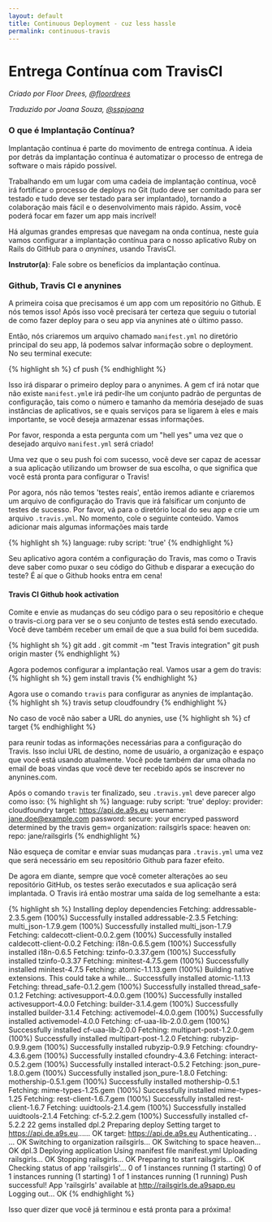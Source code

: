 ```yaml
---
layout: default
title: Continuous Deployment - cuz less hassle
permalink: continuous-travis
---
```


# Entrega Contínua com TravisCI

*Criado por Floor Drees, [@floordrees](https://twitter.com/floordrees)*

*Traduzido por Joana Souza, [@sspjoana](https://twitter.com/sspjoana)*

### O que é Implantação Contínua?

<!--
N.T.: Existe diferença entre, conforme "Continuous Integration",
  "Continuous Delivery" e "Continuous Deployment" http://stackoverflow.com/questions/28608015/continuous-integration-vs-continuous-delivery-vs-continuous-deployment
  Creio que tende a ser interessante essa tradução ser revisada
  por pessoa que trabalhe focada na área, para ter certeza de que
é tecnicamente precisa. (@fititnt, 2016-10-08 23:01)
  N.T.: Vou assumir, com ajuda da tradução da documentação oficial da AWS
  de https://aws.amazon.com/devops/continuous-delivery/?nc1=h_ls e
  https://aws.amazon.com/pt/devops/continuous-delivery/ que:
  Continuous Integration = Integração Contínua
  Continuous Delivery = Entrega Contínua
  Continuous Deployment = Implantação Contínua
  Se estas afirmações estiverem erradas, o texto deverá ser revisto
(@fititnt, 2016-10-08 23:13)
  N.T.: Vou usar o neologismo "commitado" por "committed", tal qual usaria
  "commit" em inglês" (@fititnt, 2016-10-08 23:23)
  N.T.: Todos os termos que deveriam ser lidos em inglês, recomendo adição
  do atributo lang="en", conforme especificação de como lidar com
  internacionalização de documentos HTML. Recomendo a leitura em
  http://i18n-html-tech-lang.pt.webiwg.org/ (@fititnt, 2016-10-08 23:36)
  -->

Implantação contínua é parte do movimento de entrega contínua. A ideia por detrás da implantação contínua é automatizar o processo de entrega de software o mais rápido possível.

Trabalhando em um lugar com uma cadeia de implantação contínua, você irá fortificar o processo de deploys no Git (tudo deve ser comitado para ser testado e tudo deve ser testado para ser implantado), tornando a colaboração mais fácil e o desenvolvimento mais rápido. Assim, você poderá focar em fazer um app mais incrível!

Há algumas grandes empresas que navegam na onda contínua, neste guia vamos configurar a implantação contínua para o nosso aplicativo Ruby on Rails do GitHub para o *anynines*, usando TravisCI.

__Instrutor(a)__: Fale sobre os benefícios da implantação contínua.

### Github, Travis CI e anynines

A primeira coisa que precisamos é um app com um repositório no Github. E nós temos isso! Após isso você precisará ter certeza que seguiu o tutorial de como fazer deploy para o seu app via anynines até o último passo.

Então, nós criaremos um arquivo chamado `manifest.yml` no diretório principal do seu app, lá podemos salvar informação sobre o deployment. No seu terminal execute:

{% highlight sh %}
cf push
{% endhighlight %}

Isso irá disparar o  primeiro deploy para o anynimes. A gem cf irá notar que não existe `manifest.yml`e irá pedir-lhe um conjunto  padrão de perguntas de configuração, tais como o número e tamanho da memória desejado de suas instâncias de aplicativos, se e quais serviços para se ligarem à eles e mais importante, se você deseja armazenar essas informações.

Por favor, responda a esta pergunta com um "hell yes" uma vez que o desejado arquivo `manifest.yml` será criado!

Uma vez que o seu push foi com sucesso, você deve ser capaz de acessar a sua aplicação utilizando um browser de sua escolha, o que significa que você está pronta para configurar o Travis!

Por agora, nós não temos 'testes reais', então iremos adiante e criaremos um arquivo de configuração do Travis que irá falsificar um conjunto de testes de sucesso. Por favor, vá para o diretório local do seu app e crie um arquivo ``.travis.yml``. No momento, cole o seguinte conteúdo. Vamos adicionar mais algumas informações mais tarde

{% highlight sh %}
language: ruby
script: 'true'
{% endhighlight %}

Seu aplicativo agora contém a configuração do Travis, mas como o Travis deve saber como puxar o seu código do Github e disparar a execução do teste? É aí que o Github hooks entra em cena!

#### Travis CI Github hook activation

Comite e envie as mudanças do seu código para o seu repositório e cheque o travis-ci.org para ver se o seu conjunto de testes está sendo executado. Você deve também receber um email de que a sua build foi bem sucedida.

{% highlight sh %}
git add .
git commit -m "test Travis integration"
git push origin master
{% endhighlight %}

Agora podemos configurar a implantação real.
Vamos usar a gem do travis:
{% highlight sh %}
gem install travis
{% endhighlight %}

Agora use o comando `travis` para configurar as anynies de implantação.
{% highlight sh %}
travis setup cloudfoundry
{% endhighlight %}

No caso de você não saber a URL do anynies, use
{% highlight sh %}
cf target
{% endhighlight %}

para reunir todas as informações necessárias para a configuração do Travis. Isso inclui URL de destino, nome de usuário, a organização e espaço que você está usando atualmente. Você pode também dar uma olhada no email de boas vindas que você deve ter recebido após se inscrever no anynines.com.

Após o comando `travis` ter finalizado, seu `.travis.yml` deve parecer algo como isso:
{% highlight sh %}
language: ruby
script: 'true'
deploy:
  provider: cloudfoundry
  target: https://api.de.a9s.eu
  username: jane.doe@example.com
  password:
    secure: your encryped password determined by the travis gem=
  organization: railsgirls
  space: heaven
  on:
    repo: jane/railsgirls
{% endhighlight %}

Não esqueça de comitar e enviar suas mudanças para `.travis.yml` uma vez que será necessário em seu repositório Github para fazer efeito.

De agora em diante, sempre que você cometer alterações ao seu repositório GitHub, os testes serão executados e sua aplicação será implantada. O Travis irá então mostrar uma saída de log semelhante a esta:

{% highlight sh %}
Installing deploy dependencies
Fetching: addressable-2.3.5.gem (100%)
Successfully installed addressable-2.3.5
Fetching: multi_json-1.7.9.gem (100%)
Successfully installed multi_json-1.7.9
Fetching: caldecott-client-0.0.2.gem (100%)
Successfully installed caldecott-client-0.0.2
Fetching: i18n-0.6.5.gem (100%)
Successfully installed i18n-0.6.5
Fetching: tzinfo-0.3.37.gem (100%)
Successfully installed tzinfo-0.3.37
Fetching: minitest-4.7.5.gem (100%)
Successfully installed minitest-4.7.5
Fetching: atomic-1.1.13.gem (100%)
Building native extensions.  This could take a while...
Successfully installed atomic-1.1.13
Fetching: thread_safe-0.1.2.gem (100%)
Successfully installed thread_safe-0.1.2
Fetching: activesupport-4.0.0.gem (100%)
Successfully installed activesupport-4.0.0
Fetching: builder-3.1.4.gem (100%)
Successfully installed builder-3.1.4
Fetching: activemodel-4.0.0.gem (100%)
Successfully installed activemodel-4.0.0
Fetching: cf-uaa-lib-2.0.0.gem (100%)
Successfully installed cf-uaa-lib-2.0.0
Fetching: multipart-post-1.2.0.gem (100%)
Successfully installed multipart-post-1.2.0
Fetching: rubyzip-0.9.9.gem (100%)
Successfully installed rubyzip-0.9.9
Fetching: cfoundry-4.3.6.gem (100%)
Successfully installed cfoundry-4.3.6
Fetching: interact-0.5.2.gem (100%)
Successfully installed interact-0.5.2
Fetching: json_pure-1.8.0.gem (100%)
Successfully installed json_pure-1.8.0
Fetching: mothership-0.5.1.gem (100%)
Successfully installed mothership-0.5.1
Fetching: mime-types-1.25.gem (100%)
Successfully installed mime-types-1.25
Fetching: rest-client-1.6.7.gem (100%)
Successfully installed rest-client-1.6.7
Fetching: uuidtools-2.1.4.gem (100%)
Successfully installed uuidtools-2.1.4
Fetching: cf-5.2.2.gem (100%)
Successfully installed cf-5.2.2
22 gems installed
dpl.2
Preparing deploy
Setting target to https://api.de.a9s.eu...... OK
target: https://api.de.a9s.eu
Authenticating.. .  ... OK
Switching to organization railsgirls... OK
Switching to space heaven... OK
dpl.3
Deploying application
Using manifest file manifest.yml
Uploading railsgirls... OK
Stopping railsgirls... OK
Preparing to start railsgirls... OK
Checking status of app 'railsgirls'...
  0 of 1 instances running (1 starting)
  0 of 1 instances running (1 starting)
  1 of 1 instances running (1 running)
Push successful! App 'railsgirls' available at http://railsgirls.de.a9sapp.eu
Logging out... OK
{% endhighlight %}

Isso quer dizer que você já terminou e está pronta para a próxima!
